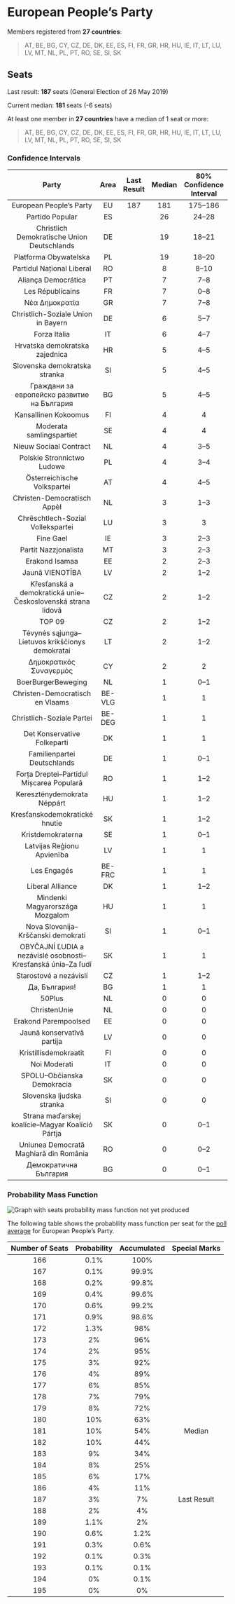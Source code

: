 # European People’s Party

Members registered from **27 countries**:

> AT, BE, BG, CY, CZ, DE, DK, EE, ES, FI, FR, GR, HR, HU, IE, IT, LT, LU, LV, MT, NL, PL, PT, RO, SE, SI, SK

## Seats

Last result: **187** seats (General Election of 26 May 2019)

Current median: **181** seats (-6 seats)

At least one member in **27 countries** have a median of 1 seat or more:

> AT, BE, BG, CY, CZ, DE, DK, EE, ES, FI, FR, GR, HR, HU, IE, IT, LT, LU, LV, MT, NL, PL, PT, RO, SE, SI, SK

### Confidence Intervals

| Party | Area | Last Result | Median | 80% Confidence Interval | 90% Confidence Interval | 95% Confidence Interval | 99% Confidence Interval |
|:-----:|:----:|:-----------:|:------:|:-----------------------:|:-----------------------:|:-----------------------:|:-----------------------:|
| European People’s Party | EU | 187 | 181 | 175–186 | 173–187 | 172–188 | 169–191 |
| Partido Popular | ES | | 26 | 24–28 | 24–28 | 23–29 | 23–30 |
| Christlich Demokratische Union Deutschlands | DE | | 19 | 18–21 | 18–21 | 18–22 | 17–24 |
| Platforma Obywatelska | PL | | 19 | 18–20 | 18–20 | 18–20 | 18–22 |
| Partidul Național Liberal | RO | | 8 | 8–10 | 7–10 | 7–11 | 7–11 |
| Aliança Democrática | PT | | 7 | 7–8 | 7–9 | 6–9 | 6–9 |
| Les Républicains | FR | | 7 | 0–8 | 0–8 | 0–9 | 0–9 |
| Νέα Δημοκρατία | GR | | 7 | 7–8 | 7–9 | 6–9 | 6–9 |
| Christlich-Soziale Union in Bayern | DE | | 6 | 5–7 | 4–7 | 3–7 | 3–8 |
| Forza Italia | IT | | 6 | 4–7 | 4–7 | 4–7 | 3–8 |
| Hrvatska demokratska zajednica | HR | | 5 | 4–5 | 4–5 | 4–5 | 4–5 |
| Slovenska demokratska stranka | SI | | 5 | 4–5 | 4–5 | 4–5 | 4–5 |
| Граждани за европейско развитие на България | BG | | 5 | 4–5 | 4–5 | 4–5 | 4–6 |
| Kansallinen Kokoomus | FI | | 4 | 4 | 4 | 3–4 | 3–5 |
| Moderata samlingspartiet | SE | | 4 | 4 | 4 | 3–5 | 3–5 |
| Nieuw Sociaal Contract | NL | | 4 | 3–5 | 3–5 | 3–5 | 3–6 |
| Polskie Stronnictwo Ludowe | PL | | 4 | 3–4 | 3–4 | 3–5 | 3–5 |
| Österreichische Volkspartei | AT | | 4 | 4–5 | 4–5 | 4–5 | 3–5 |
| Christen-Democratisch Appèl | NL | | 3 | 1–3 | 1–3 | 1–3 | 1–3 |
| Chrëschtlech-Sozial Vollekspartei | LU | | 3 | 3 | 3 | 3 | 3 |
| Fine Gael | IE | | 3 | 2–3 | 2–3 | 2–3 | 2–4 |
| Partit Nazzjonalista | MT | | 3 | 2–3 | 2–3 | 2–3 | 2–3 |
| Erakond Isamaa | EE | | 2 | 2–3 | 2–3 | 2–3 | 2–3 |
| Jaunā VIENOTĪBA | LV | | 2 | 1–2 | 1–2 | 1–2 | 1–2 |
| Křesťanská a demokratická unie–Československá strana lidová | CZ | | 2 | 1–2 | 1–2 | 1–2 | 1–2 |
| TOP 09 | CZ | | 2 | 1–2 | 1–2 | 1–2 | 1–2 |
| Tėvynės sąjunga–Lietuvos krikščionys demokratai | LT | | 2 | 1–2 | 1–2 | 1–2 | 1–3 |
| Δημοκρατικός Συναγερμός | CY | | 2 | 2 | 2 | 2 | 2 |
| BoerBurgerBeweging | NL | | 1 | 0–1 | 0–1 | 0–1 | 0–2 |
| Christen-Democratisch en Vlaams | BE-VLG | | 1 | 1 | 1–2 | 1–2 | 1–2 |
| Christlich-Soziale Partei | BE-DEG | | 1 | 1 | 1 | 1 | 1 |
| Det Konservative Folkeparti | DK | | 1 | 1 | 0–1 | 0–1 | 0–1 |
| Familienpartei Deutschlands | DE | | 1 | 0–1 | 0–1 | 0–1 | 0–1 |
| Forța Dreptei–Partidul Mișcarea Populară | RO | | 1 | 1–2 | 1–2 | 1–2 | 1–2 |
| Kereszténydemokrata Néppárt | HU | | 1 | 1–2 | 1–2 | 1–2 | 1–2 |
| Kresťanskodemokratické hnutie | SK | | 1 | 1–2 | 1–2 | 1–2 | 0–2 |
| Kristdemokraterna | SE | | 1 | 0–1 | 0–1 | 0–1 | 0–1 |
| Latvijas Reģionu Apvienība | LV | | 1 | 1 | 1 | 1 | 0–1 |
| Les Engagés | BE-FRC | | 1 | 1 | 1 | 0–1 | 0–1 |
| Liberal Alliance | DK | | 1 | 1–2 | 1–2 | 1–2 | 1–2 |
| Mindenki Magyarországa Mozgalom | HU | | 1 | 1 | 1 | 1 | 0–1 |
| Nova Slovenija–Krščanski demokrati | SI | | 1 | 0–1 | 0–1 | 0–1 | 0–1 |
| OBYČAJNÍ ĽUDIA a nezávislé osobnosti–Kresťanská únia–Za ľudí | SK | | 1 | 1 | 0–1 | 0–1 | 0–1 |
| Starostové a nezávislí | CZ | | 1 | 1–2 | 1–2 | 1–2 | 0–2 |
| Да, България! | BG | | 1 | 1 | 0–1 | 0–1 | 0–1 |
| 50Plus | NL | | 0 | 0 | 0 | 0 | 0 |
| ChristenUnie | NL | | 0 | 0 | 0 | 0 | 0–1 |
| Erakond Parempoolsed | EE | | 0 | 0 | 0 | 0 | 0 |
| Jaunā konservatīvā partija | LV | | 0 | 0 | 0 | 0 | 0 |
| Kristillisdemokraatit | FI | | 0 | 0 | 0 | 0 | 0–1 |
| Noi Moderati | IT | | 0 | 0 | 0 | 0 | 0 |
| SPOLU–Občianska Demokracia | SK | | 0 | 0 | 0 | 0 | 0 |
| Slovenska ljudska stranka | SI | | 0 | 0 | 0 | 0 | 0 |
| Strana maďarskej koalície–Magyar Koalíció Pártja | SK | | 0 | 0–1 | 0–1 | 0–1 | 0–1 |
| Uniunea Democrată Maghiară din România | RO | | 0 | 0–2 | 0–2 | 0–2 | 0–2 |
| Демократична България | BG | | 0 | 0–1 | 0–1 | 0–1 | 0–1 |

### Probability Mass Function

![Graph with seats probability mass function not yet produced](average-2024-03-15-seats-pmf-europeanpeople’sparty.png "Seats Probability Mass Function")

The following table shows the probability mass function per seat for the [poll average](average-2024-03-15.html) for European People’s Party.

| Number of Seats | Probability | Accumulated | Special Marks |
|:---------------:|:-----------:|:-----------:|:-------------:|
| 166 | 0.1% | 100% |  |
| 167 | 0.1% | 99.9% |  |
| 168 | 0.2% | 99.8% |  |
| 169 | 0.4% | 99.6% |  |
| 170 | 0.6% | 99.2% |  |
| 171 | 0.9% | 98.6% |  |
| 172 | 1.3% | 98% |  |
| 173 | 2% | 96% |  |
| 174 | 2% | 95% |  |
| 175 | 3% | 92% |  |
| 176 | 4% | 89% |  |
| 177 | 6% | 85% |  |
| 178 | 7% | 79% |  |
| 179 | 8% | 72% |  |
| 180 | 10% | 63% |  |
| 181 | 10% | 54% | Median |
| 182 | 10% | 44% |  |
| 183 | 9% | 34% |  |
| 184 | 8% | 25% |  |
| 185 | 6% | 17% |  |
| 186 | 4% | 11% |  |
| 187 | 3% | 7% | Last Result |
| 188 | 2% | 4% |  |
| 189 | 1.1% | 2% |  |
| 190 | 0.6% | 1.2% |  |
| 191 | 0.3% | 0.6% |  |
| 192 | 0.1% | 0.3% |  |
| 193 | 0.1% | 0.1% |  |
| 194 | 0% | 0.1% |  |
| 195 | 0% | 0% |  |


